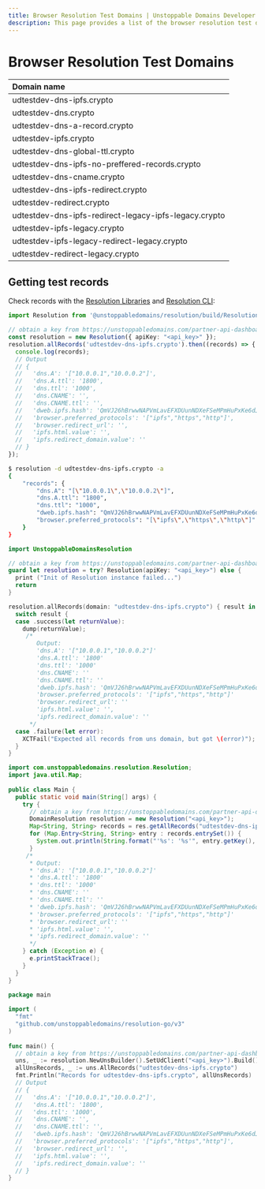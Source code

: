 ```yaml
---
title: Browser Resolution Test Domains | Unstoppable Domains Developer Portal
description: This page provides a list of the browser resolution test domains and reviews the process for retrieving test records.
---
```


# Browser Resolution Test Domains

| Domain name |
| :--- |
| udtestdev-dns-ipfs.crypto |
| udtestdev-dns.crypto |
| udtestdev-dns-a-record.crypto |
| udtestdev-ipfs.crypto |
| udtestdev-dns-global-ttl.crypto |
| udtestdev-dns-ipfs-no-preffered-records.crypto |
| udtestdev-dns-cname.crypto |
| udtestdev-dns-ipfs-redirect.crypto |
| udtestdev-redirect.crypto |
| udtestdev-dns-ipfs-redirect-legacy-ipfs-legacy.crypto |
| udtestdev-ipfs-legacy.crypto |
| udtestdev-ipfs-legacy-redirect-legacy.crypto |
| udtestdev-redirect-legacy.crypto |

## Getting test records

Check records with the [Resolution Libraries](/developer-toolkit/resolution-integration-methods/resolution-libraries/libraries-overview.md) and [Resolution CLI](/developer-toolkit/resolution-integration-methods/resolution-cli.md):

```typescript JavaScript
import Resolution from '@unstoppabledomains/resolution/build/Resolution';

// obtain a key from https://unstoppabledomains.com/partner-api-dashboard if you are a partner. See https://github.com/unstoppabledomains/resolution for more initialization options
const resolution = new Resolution({ apiKey: "<api_key>" });
resolution.allRecords('udtestdev-dns-ipfs.crypto').then((records) => {
  console.log(records);
  // Output
  // {
  //   'dns.A': '["10.0.0.1","10.0.0.2"]',
  //   'dns.A.ttl': '1800',
  //   'dns.ttl': '1000',
  //   'dns.CNAME': '',
  //   'dns.CNAME.ttl': '',
  //   'dweb.ipfs.hash': 'QmVJ26hBrwwNAPVmLavEFXDUunNDXeFSeMPmHuPxKe6dJv',
  //   'browser.preferred_protocols': '["ipfs","https","http"]',
  //   'browser.redirect_url': '',
  //   'ipfs.html.value': '',
  //   'ipfs.redirect_domain.value': ''
  // }
});
```

```bash Resolution CLI
$ resolution -d udtestdev-dns-ipfs.crypto -a
{
    "records": {
        "dns.A": "[\"10.0.0.1\",\"10.0.0.2\"]",
        "dns.A.ttl": "1800",
        "dns.ttl": "1000",
        "dweb.ipfs.hash": "QmVJ26hBrwwNAPVmLavEFXDUunNDXeFSeMPmHuPxKe6dJv",
        "browser.preferred_protocols": "[\"ipfs\",\"https\",\"http\"]"
    }
}
```

```swift Swift
import UnstoppableDomainsResolution

// obtain a key from https://unstoppabledomains.com/partner-api-dashboard if you are a partner. See https://github.com/unstoppabledomains/resolution-swift for more initialization options
guard let resolution = try? Resolution(apiKey: "<api_key>") else {
  print ("Init of Resolution instance failed...")
  return
}

resolution.allRecords(domain: "udtestdev-dns-ipfs.crypto") { result in
  switch result {
  case .success(let returnValue):
    dump(returnValue);
     /*
        Output:
        'dns.A': '["10.0.0.1","10.0.0.2"]'
        'dns.A.ttl': '1800'
        'dns.ttl': '1000'
        'dns.CNAME': ''
        'dns.CNAME.ttl': ''
        'dweb.ipfs.hash': 'QmVJ26hBrwwNAPVmLavEFXDUunNDXeFSeMPmHuPxKe6dJv'
        'browser.preferred_protocols': '["ipfs","https","http"]'
        'browser.redirect_url': ''
        'ipfs.html.value': '',
        'ipfs.redirect_domain.value': ''
      */
  case .failure(let error):
    XCTFail("Expected all records from uns domain, but got \(error)");
  }
}
```

```java Java
import com.unstoppabledomains.resolution.Resolution;
import java.util.Map;
​
public class Main {
  public static void main(String[] args) {
    try {
      // obtain a key from https://unstoppabledomains.com/partner-api-dashboard if you are a partner. See https://github.com/unstoppabledomains/resolution-java for more initialization options
      DomainResolution resolution = new Resolution("<api_key>");
      Map<String, String> records = res.getAllRecords("udtestdev-dns-ipfs.crypto");
      for (Map.Entry<String, String> entry : records.entrySet()) {
        System.out.println(String.format("'%s': '%s'", entry.getKey(), entry.getValue());
      }
     /*
      * Output:
      * 'dns.A': '["10.0.0.1","10.0.0.2"]'
      * 'dns.A.ttl': '1800'
      * 'dns.ttl': '1000'
      * 'dns.CNAME': ''
      * 'dns.CNAME.ttl': ''
      * 'dweb.ipfs.hash': 'QmVJ26hBrwwNAPVmLavEFXDUunNDXeFSeMPmHuPxKe6dJv'
      * 'browser.preferred_protocols': '["ipfs","https","http"]'
      * 'browser.redirect_url': ''
      * 'ipfs.html.value': '',
      * 'ipfs.redirect_domain.value': ''
      */
    } catch (Exception e) {
      e.printStackTrace();
    }
  }
}
```

```go Golang
package main
​
import (
  "fmt"
  "github.com/unstoppabledomains/resolution-go/v3"
)
​
func main() {
  // obtain a key from https://unstoppabledomains.com/partner-api-dashboard if you are a partner. See https://github.com/unstoppabledomains/resolution-go for more initialization options
  uns, _ := resolution.NewUnsBuilder().SetUdClient("<api_key>").Build()
  allUnsRecords, _ := uns.AllRecords("udtestdev-dns-ipfs.crypto")
  fmt.Println("Records for udtestdev-dns-ipfs.crypto", allUnsRecords)
  // Output
  // {
  //   'dns.A': '["10.0.0.1","10.0.0.2"]',
  //   'dns.A.ttl': '1800',
  //   'dns.ttl': '1000',
  //   'dns.CNAME': '',
  //   'dns.CNAME.ttl': '',
  //   'dweb.ipfs.hash': 'QmVJ26hBrwwNAPVmLavEFXDUunNDXeFSeMPmHuPxKe6dJv',
  //   'browser.preferred_protocols': '["ipfs","https","http"]',
  //   'browser.redirect_url': '',
  //   'ipfs.html.value': '',
  //   'ipfs.redirect_domain.value': ''
  // }
}
```
